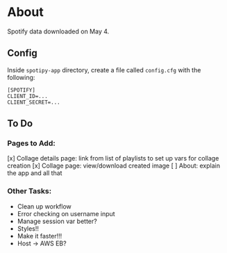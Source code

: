 # About

Spotify data downloaded on May 4.

## Config

Inside `spotipy-app` directory, create a file called `config.cfg` with the following:

```
[SPOTIFY]
CLIENT_ID=...
CLIENT_SECRET=...
```

## To Do

### Pages to Add:

[x] Collage details page: link from list of playlists to set up vars for collage creation
[x] Collage page: view/download created image
[ ] About: explain the app and all that

### Other Tasks:

- Clean up workflow
- Error checking on username input
- Manage session var better?
- Styles!!
- Make it faster!!!
- Host -> AWS EB?
